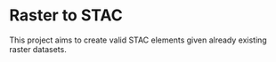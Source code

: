 # Raster to STAC

This project aims to create valid STAC elements given already existing raster datasets.
